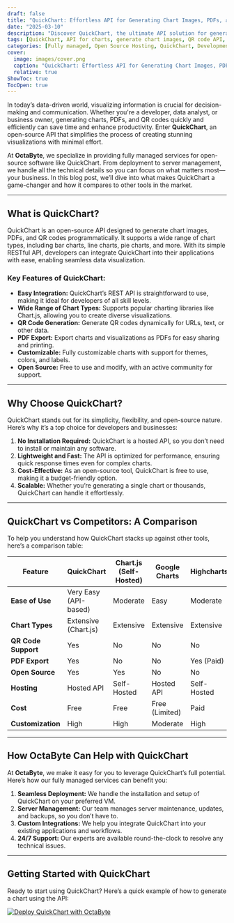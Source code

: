 ```yaml
---
draft: false
title: "QuickChart: Effortless API for Generating Chart Images, PDFs, and QR Codes"
date: "2025-03-10"
description: "Discover QuickChart, the ultimate API solution for generating chart images, PDFs, and QR codes effortlessly. Learn how QuickChart simplifies data visualization and integration, and explore how it compares to other tools in the market."
tags: [QuickChart, API for charts, generate chart images, QR code API, PDF chart generator, data visualization tools, open source charting tools, QuickChart vs competitors, chart generation API, OctaByte managed services]
categories: [Fully managed, Open Source Hosting, QuickChart, Development, Dev Tools]
cover:
  image: images/cover.png
  caption: "QuickChart: Effortless API for Generating Chart Images, PDFs, and QR Codes"
  relative: true
ShowToc: true
TocOpen: true
---
```



In today’s data-driven world, visualizing information is crucial for decision-making and communication. Whether you're a developer, data analyst, or business owner, generating charts, PDFs, and QR codes quickly and efficiently can save time and enhance productivity. Enter **QuickChart**, an open-source API that simplifies the process of creating stunning visualizations with minimal effort.

At **OctaByte**, we specialize in providing fully managed services for open-source software like QuickChart. From deployment to server management, we handle all the technical details so you can focus on what matters most—your business. In this blog post, we’ll dive into what makes QuickChart a game-changer and how it compares to other tools in the market.

---

## What is QuickChart?

QuickChart is an open-source API designed to generate chart images, PDFs, and QR codes programmatically. It supports a wide range of chart types, including bar charts, line charts, pie charts, and more. With its simple RESTful API, developers can integrate QuickChart into their applications with ease, enabling seamless data visualization.

### Key Features of QuickChart:
- **Easy Integration:** QuickChart’s REST API is straightforward to use, making it ideal for developers of all skill levels.
- **Wide Range of Chart Types:** Supports popular charting libraries like Chart.js, allowing you to create diverse visualizations.
- **QR Code Generation:** Generate QR codes dynamically for URLs, text, or other data.
- **PDF Export:** Export charts and visualizations as PDFs for easy sharing and printing.
- **Customizable:** Fully customizable charts with support for themes, colors, and labels.
- **Open Source:** Free to use and modify, with an active community for support.

---

## Why Choose QuickChart?

QuickChart stands out for its simplicity, flexibility, and open-source nature. Here’s why it’s a top choice for developers and businesses:

1. **No Installation Required:** QuickChart is a hosted API, so you don’t need to install or maintain any software.
2. **Lightweight and Fast:** The API is optimized for performance, ensuring quick response times even for complex charts.
3. **Cost-Effective:** As an open-source tool, QuickChart is free to use, making it a budget-friendly option.
4. **Scalable:** Whether you’re generating a single chart or thousands, QuickChart can handle it effortlessly.

---

## QuickChart vs Competitors: A Comparison

To help you understand how QuickChart stacks up against other tools, here’s a comparison table:

| Feature                | QuickChart               | Chart.js (Self-Hosted) | Google Charts           | Highcharts              |
|------------------------|--------------------------|------------------------|-------------------------|-------------------------|
| **Ease of Use**        | Very Easy (API-based)    | Moderate               | Easy                    | Moderate                |
| **Chart Types**        | Extensive (Chart.js)     | Extensive              | Extensive               | Extensive               |
| **QR Code Support**    | Yes                      | No                     | No                      | No                      |
| **PDF Export**         | Yes                      | No                     | No                      | Yes (Paid)              |
| **Open Source**        | Yes                      | Yes                    | No                      | No                      |
| **Hosting**            | Hosted API               | Self-Hosted            | Hosted API              | Self-Hosted             |
| **Cost**               | Free                     | Free                   | Free (Limited)          | Paid                    |
| **Customization**      | High                     | High                   | Moderate                | High                    |

---

## How OctaByte Can Help with QuickChart

At **OctaByte**, we make it easy for you to leverage QuickChart’s full potential. Here’s how our fully managed services can benefit you:

1. **Seamless Deployment:** We handle the installation and setup of QuickChart on your preferred VM.
2. **Server Management:** Our team manages server maintenance, updates, and backups, so you don’t have to.
3. **Custom Integrations:** We help you integrate QuickChart into your existing applications and workflows.
4. **24/7 Support:** Our experts are available round-the-clock to resolve any technical issues.

---

## Getting Started with QuickChart

Ready to start using QuickChart? Here’s a quick example of how to generate a chart using the API:

[![Deploy QuickChart with OctaByte](/images/deploy-on-octabyte.png)](https://octabyte.io/fully-managed-open-source-services/development/dev-tools/quickchart)